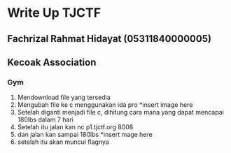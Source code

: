 # Write Up TJCTF 
## Fachrizal Rahmat Hidayat (05311840000005)
## Kecoak Association


### Gym

1. Mendownload file yang tersedia
2. Mengubah file ke c menggunakan ida pro 
 *insert image here
3. Setelah diganti menjadi file c, dihitung cara mana yang dapat mencapai 180lbs dalam 7 hari
4. Setelah itu jalan kan nc p1.tjctf.org 8008
5. dan jalan kan sampai 180lbs
*insert mage here
6. setelah itu akan muncul flagnya 